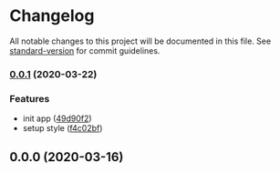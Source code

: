 # Changelog

All notable changes to this project will be documented in this file. See [standard-version](https://github.com/conventional-changelog/standard-version) for commit guidelines.

### [0.0.1](https://github.com/tuctriathlon/tuc-site/compare/v0.0.0...v0.0.1) (2020-03-22)


### Features

* init app ([49d90f2](https://github.com/tuctriathlon/tuc-site/commit/49d90f2da70eff1556b8c4e64eeffeb1e719e32e))
* setup style ([f4c02bf](https://github.com/tuctriathlon/tuc-site/commit/f4c02bfc9d8fc93ff36225a94e91cb9cf89d3b26))

## 0.0.0 (2020-03-16)
